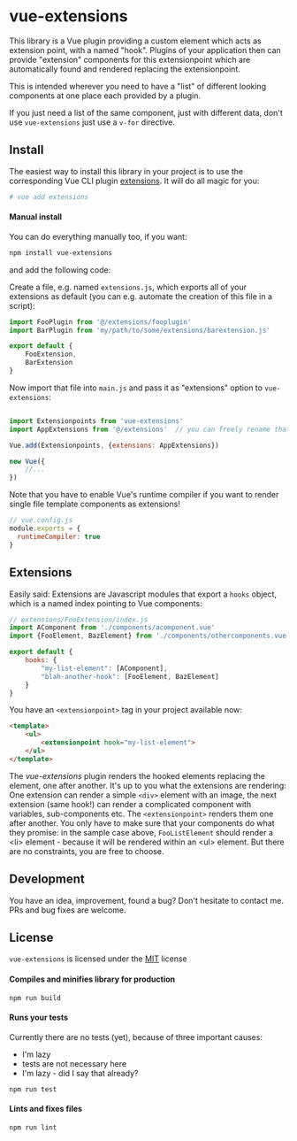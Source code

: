 # vue-extensions

This library is a Vue plugin providing a custom element which acts as extension point, with a named "hook". Plugins of your application then can provide "extension" components for this extensionpoint which are automatically found and rendered replacing the extensionpoint.

This is intended wherever you need to have a "list" of different looking components at one place each provided by a plugin.

If you just need a list of the same component, just with different data, don't use `vue-extensions` just use a `v-for` directive.

## Install

The easiest way to install this library in your project is to use the corresponding Vue CLI plugin [extensions](https://github.com/nerdocs/vue-cli-plugin-extensions). It will do all magic for you:
```bash
# vue add extensions
```

#### Manual install

You can do everything manually too, if you want:
```bash
npm install vue-extensions
```
and add the following code:

Create a file, e.g. named `extensions.js`, which exports all of your extensions as default (you can e.g. automate the creation of this file in a script):
```javascript
import FooPlugin from '@/extensions/fooplugin'
import BarPlugin from 'my/path/to/some/extensions/barextension.js'

export default {
    FooExtension,
    BarExtension
}
```

Now import that file into `main.js` and pass it as "extensions" option to `vue-extensions`:

```javascript

import Extensionpoints from 'vue-extensions'
import AppExtensions from '@/extensions'  // you can freely rename that

Vue.add(Extensionpoints, {extensions: AppExtensions})

new Vue({
    //...
})
```

Note that you have to enable Vue's runtime compiler if you want to render single file template components as extensions!

```Javascript
// vue.config.js
module.exports = {
  runtimeCompiler: true
}
```

## Extensions

Easily said: Extensions are Javascript modules that export a `hooks` object, which is a named index pointing to Vue components:

```javascript
// extensions/FooExtension/index.js
import AComponent from './components/acomponent.vue'
import {FooElement, BazElement} from './components/othercomponents.vue'

export default {
    hooks: {
        "my-list-element": [AComponent],
        "blah-another-hook": [FooElement, BazElement]
    }   
}
```

You have an `<extensionpoint>` tag in your project available now:

```html
<template>
    <ul>
        <extensionpoint hook="my-list-element">
    </ul>
</template>
```

The *vue-extensions* plugin renders the hooked elements replacing the <extensionpoint> element, one after another. It's up to you what the extensions are rendering: One extension can render a simple `<div>` element with an image, the next extension (same hook!) can render a complicated component with variables, sub-components etc. The `<extensionpoint>` renders them one after another. You only have to make sure that your components do what they promise: in the sample case above, `FooListElement` should render a \<li\> element - because it will be rendered within an \<ul\> element. But there are no constraints, you are free to choose.


## Development

You have an idea, improvement, found a bug? Don't hesitate to contact me. PRs and bug fixes are welcome.

## License

`vue-extensions` is licensed under the [MIT](https://opensource.org/licenses/mit-license.php) license

#### Compiles and minifies library for production
```
npm run build
```

#### Runs your tests
Currently there are no tests (yet), because of three important causes:

* I'm lazy
* tests are not necessary here
* I'm lazy - did I say that already?

```
npm run test
```

#### Lints and fixes files
```
npm run lint
```
